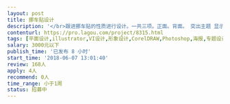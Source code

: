 ```yaml
---                
layout: post       
title: 挪车贴设计           
description: '</br>跟进挪车贴的性质进行设计。一共三项。正面。背面。 突出主题 显示个性 方便交互 标识明显 醒目 可以进行有效区分</br>'     
contenturl: https://pro.lagou.com/project/8315.html      
tags: [平面设计,illustrator,VI设计,形象设计,CorelDRAW,Photoshop,海报,专题设计,名片,封面设计]            
salary: 3000元以下          
publish_time: '已发布 8 小时'         
start_time: '2018-06-07 13:01:40'           
review: 168人                   
apply: 4人                   
recommend: 0人                   
time_range: 小于1周              
status: 招募中                  
---                 
```


